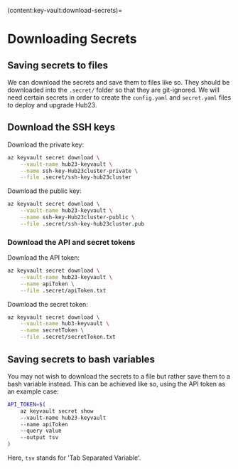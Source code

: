 (content:key-vault:download-secrets)=
# Downloading Secrets

## Saving secrets to files

We can download the secrets and save them to files like so.
They should be downloaded into the `.secret/` folder so that they are git-ignored.
We will need certain secrets in order to create the `config.yaml` and `secret.yaml` files to deploy and upgrade Hub23.

## Download the SSH keys

Download the private key:

```bash
az keyvault secret download \
    --vault-name hub23-keyvault \
    --name ssh-key-Hub23cluster-private \
    --file .secret/ssh-key-hub23cluster
```

Download the public key:

```bash
az keyvault secret download \
    --vault-name hub23-keyvault \
    --name ssh-key-Hub23cluster-public \
    --file .secret/ssh-key-hub23cluster.pub
```

### Download the API and secret tokens

Download the API token:

```bash
az keyvault secret download \
    --vault-name hub23-keyvault \
    --name apiToken \
    --file .secret/apiToken.txt
```

Download the secret token:

```bash
az keyvault secret download \
    --vault-name hub3-keyvault \
    --name secretToken \
    --file .secret/secretToken.txt
```

## Saving secrets to bash variables

You may not wish to download the secrets to a file but rather save them to a bash variable instead.
This can be achieved like so, using the API token as an example case:

```bash
API_TOKEN=$(
    az keyvault secret show
    --vault-name hub23-keyvault
    --name apiToken
    --query value
    --output tsv
)
```

Here, `tsv` stands for 'Tab Separated Variable'.
